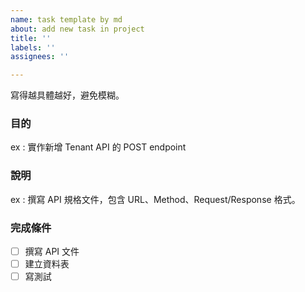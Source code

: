 ```yaml
---
name: task template by md
about: add new task in project
title: ''
labels: ''
assignees: ''

---
```


寫得越具體越好，避免模糊。

### 目的
ex : 實作新增 Tenant API 的 POST endpoint

### 說明
ex : 撰寫 API 規格文件，包含 URL、Method、Request/Response 格式。

### 完成條件
- [ ] 撰寫 API 文件
- [ ] 建立資料表
- [ ] 寫測試
